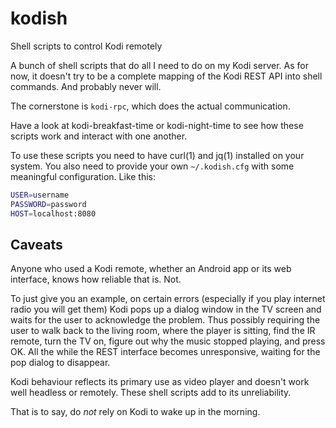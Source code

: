 # kodish
Shell scripts to control Kodi remotely

A bunch of shell scripts that do all I need to do on my Kodi server.
As for now, it doesn't try to be a complete mapping of the Kodi REST
API into shell commands.  And probably never will.

The cornerstone is `kodi-rpc`, which does the actual communication.

Have a look at kodi-breakfast-time or kodi-night-time to see how
these scripts work and interact with one another.

To use these scripts you need to have curl(1) and jq(1) installed on
your system.  You also need to provide your own `~/.kodish.cfg` with
some meaningful configuration.  Like this:

```sh
USER=username
PASSWORD=password
HOST=localhost:8080
```

## Caveats
Anyone who used a Kodi remote, whether an Android app or its web
interface, knows how reliable that is.  Not.

To just give you an example, on certain errors (especially if you play
internet radio you will get them) Kodi pops up a dialog window in the
TV screen and waits for the user to acknowledge the problem. Thus
possibly requiring the user to walk back to the living room, where the
player is sitting, find the IR remote, turn the TV on, figure out why
the music stopped playing, and press OK.  All the while the REST
interface becomes unresponsive, waiting for the pop dialog to
disappear.

Kodi behaviour reflects its primary use as video player and doesn't
work well headless or remotely.  These shell scripts add to its
unreliability.

That is to say, do _not_ rely on Kodi to wake up in the morning.
